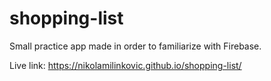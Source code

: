 # shopping-list
Small practice app made in order to familiarize with Firebase.

Live link: https://nikolamilinkovic.github.io/shopping-list/